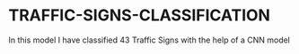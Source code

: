 # TRAFFIC-SIGNS-CLASSIFICATION

In this model I have classified 43 Traffic Signs with the help of a CNN model
